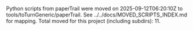 Python scripts from paperTrail were moved on 2025-09-12T06:20:10Z to tools/toTurnGeneric/paperTrail.
See ../../docs/MOVED_SCRIPTS_INDEX.md for mapping.
Total moved for this project (including subdirs): 11.
